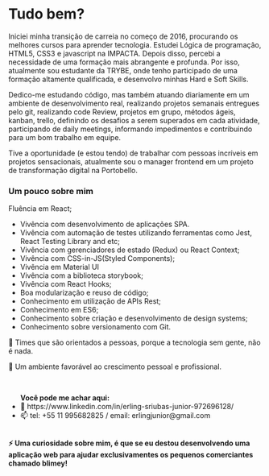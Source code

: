 <h1>Tudo bem?</h1>

<p>Iniciei minha transição de carreia no começo de 2016, procurando os melhores cursos para aprender tecnologia. Estudei Lógica de programação, HTML5, CSS3 e javascript na IMPACTA. Depois disso, percebi a necessidade de uma formação mais abrangente e profunda. Por isso, atualmente sou estudante da TRYBE, onde tenho participado de uma formação altamente qualificada, e desenvolvo minhas Hard e Soft Skills.

Dedico-me estudando código, mas também atuando diariamente em um ambiente de desenvolvimento real, realizando projetos semanais entregues pelo git, realizando code Review, projetos em grupo, métodos ágeis, kanban, trello, definindo os desafios a serem superados em cada atividade, participando de daily meetings, informando impedimentos e contribuindo para um bom trabalho em equipe.

Tive a oportunidade (e estou tendo) de trabalhar com pessoas incríveis em projetos sensacionais, atualmente sou o manager frontend em um projeto de transformação digital na Portobello.

<h3>Um pouco sobre mim</h3>

Fluência em React;

<ul>
  <li>Vivência com desenvolvimento de aplicações SPA.</li>
<li>Vivência com automação de testes utilizando ferramentas como Jest, React Testing Library and etc;</li>
<li>Vivência com gerenciadores de estado (Redux) ou React Context;</li>
<li>Vivência com CSS-in-JS(Styled Components);</li>
<li> Vivência em Material UI </li>
<li>Vivência com a biblioteca storybook;</li>
<li>Vivência com React Hooks;</li>
<li>Boa modularização e reuso de código;</li>
<li>Conhecimento em utilização de APIs Rest;</li>
<li>Conhecimento em ES6;</li>
<li>Conhecimento sobre criação e desenvolvimento de design systems;</li>
<li>Conhecimento sobre versionamento com Git.</li>
</ul>


<p>👯 Times que são orientados a pessoas, porque a tecnologia sem gente, não é nada.</p>
<p>🤔 Um ambiente favorável ao crescimento pessoal e profissional.</p></br>
<ul> 
  <strong>Você pode me achar aqui:</strong>
  <li>💬 https://www.linkedin.com/in/erling-sriubas-junior-972696128/</li>
  <li>📫 tel: +55 11 995682825 / email: erlingjunior@gmail.com</li>
  </ul></br>
<strong>⚡ Uma curiosidade sobre mim, é que se eu destou desenvolvendo uma aplicação web para ajudar exclusivamentes os pequenos comerciantes
chamado blimey!</strong>

